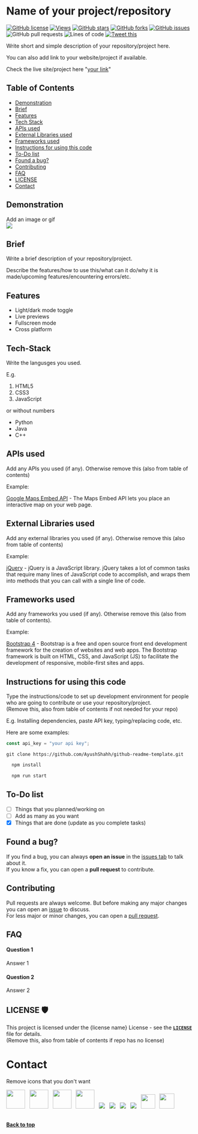 # Name of your project/repository

<!-- Can you keep the below two lines in the starting of your own readme as comment? Will appreciate that! Also can you star this if it helped you? Thanks!

Made from the readme template by Ayush Shah
https://github.com/AyushShahh/github-readme-template

-->

<!-- Replace the things with your content. The things I have written are for instructions

Also, you can learn markdown so that you can modify it efficiently.
Markdown is super easy!

Remove comments that are for instructions before commiting
-->

[![GitHub license](https://img.shields.io/github/license/AyushShahh/github-readme-template?color=red&style=flat)](https://github.com/AyushShahh/github-readme-template/blob/main/LICENSE)
[![Views](https://hits.seeyoufarm.com/api/count/incr/badge.svg?url=https%3A%2F%2Fgithub.com%2FAyushShahh%2Fgithub-readme-template&count_bg=%23000000&title_bg=%23555555&icon=github.svg&icon_color=%23E7E7E7&title=views&edge_flat=true)](https://hits.seeyoufarm.com)
[![GitHub stars](https://img.shields.io/github/stars/AyushShahh/github-readme-template?style=flat-square)](https://github.com/AyushShahh/github-readme-template/stargazers)
[![GitHub forks](https://img.shields.io/github/forks/AyushShahh/github-readme-template?style=flat-square)](https://github.com/AyushShahh/github-readme-template/network)
[![GitHub issues](https://img.shields.io/github/issues/AyushShahh/github-readme-template?style=flat-square)](https://github.com/AyushShahh/github-readme-template/issues)
![GitHub pull requests](https://img.shields.io/github/issues-pr/AyushShahh/github-readme-template?color=yellow&style=flat-square)
![Lines of code](https://img.shields.io/tokei/lines/github/AyushShahh/github-readme-template?label=total%20lines%20of%20code&style=flat-square)
[![Tweet this](https://img.shields.io/twitter/url?color=grey&label=Tweet%20this&logo=twitter&style=flat-square&url=https%3A%2F%2Fgithub.com%2FAyushShahh%2Fgithub-readme-template)](https://twitter.com/intent/tweet?text=Woah!%20Check%20this%20out&url=https%3A%2F%2Fgithub.com%2FAyushShahh%2Fgithub-readme-template)

<!-- Instructions for badges:
1. Change AyushShahh to the github username of repository owner. (case-sensitive)

2. Change "github-readme-template" to the repository for which you are writing README. (case-sensitive)

3. Remove the badges that you don't want. E.g. remove license badge if your repository does not have a license

4. Remove this comment before commiting changes
-->

Write short and simple description of your repository/project here.

You can also add link to your website/project if available.

Check the live site/project here "[your link](https://link-to-project.xyz)"

## Table of Contents
- [Demonstration](#demonstration)
- [Brief](#brief)
- [Features](#features)
- [Tech Stack](#tech-stack)
- [APIs used](#apis-used)
- [External Libraries used](#external-libraries-used)
- [Frameworks used](#frameworks-used)
- [Instructions for using this code](#instructions-for-using-this-code)
- [To-Do list](#to-do-list)
- [Found a bug?](#found-a-bug)
- [Contributing](#contributing)
- [FAQ](#faq)
- [LICENSE](#license-%EF%B8%8F)
- [Contact](#contact)

<!--
1. Remove unnecessary things from table of contents that you don't want

2. You can also add things in order that are not here but required for your repo/project

3. Remove this comment before commiting changes
-->

## Demonstration
Add an image or gif<br>
<img src="path/to/image-or-gif">

## Brief
Write a brief description of your repository/project.

Describe the features/how to use this/what can it do/why it is made/upcoming features/encountering errors/etc.

## Features

- Light/dark mode toggle
- Live previews
- Fullscreen mode
- Cross platform

<!-- 
You can even make separate heading for features/upcoming features/anything you want.

You can fully customise this README

Just don't forget to add them in table of contents in the specific order.

Delete this comment before commiting changes
-->

## Tech-Stack
Write the langusges you used.

E.g.
1. HTML5
2. CSS3
3. JavaScript

or without numbers
- Python 
- Java
- C++

## APIs used
Add any APIs you used (if any). Otherwise remove this (also from table of contents)

<!--
1. replace the description with your own
2. delete this comment afterwards
-->

Example:

[Google Maps Embed API](https://developers.google.com/maps/documentation/embed/get-started) - The Maps Embed API lets you place an interactive map on your web page.

## External Libraries used
Add any external libraries you used (if any). Otherwise remove this (also from table of contents)

<!--
1. replace the description with your own
2. delete this comment afterwards
-->

Example:

[jQuery](https://jquery.com/) - jQuery is a JavaScript library. jQuery takes a lot of common tasks that require many lines of JavaScript code to accomplish, and wraps them into methods that you can call with a single line of code.

## Frameworks used
Add any frameworks you used (if any). Otherwise remove this (also from table of contents).

<!--
1. replace the description with your own
2. delete this comment afterwards
-->

Example:

[Bootstrap 4](https://getbootstrap.com/) - Bootstrap is a free and open source front end development framework for the creation of websites and web apps. The Bootstrap framework is built on HTML, CSS, and JavaScript (JS) to facilitate the development of responsive, mobile-first sites and apps.

## Instructions for using this code
Type the instructions/code to set up development environment for people who are going to contribute or use your repository/project.<br>
(Remove this, also from table of contents if not needed for your repo)

<!--
1. replace the description with your own
2. delete this comment afterwards
-->

E.g. Installing dependencies, paste API key, typing/replacing code, etc.

Here are some examples:
```javascript
const api_key = "your api key";
```
```
git clone https://github.com/AyushShahh/github-readme-template.git
```
```bash
  npm install
```
```bash
  npm run start
```

## To-Do list
- [ ] Things that you planned/working on
- [ ] Add as many as you want
- [x] Things that are done (update as you complete tasks)

## Found a bug?
If you find a bug, you can always **open an issue** in the [issues tab](https://github.com/AyushShahh/github-readme-template/issues) to talk about it.<br>
If you know a fix, you can open a **pull request** to contribute.

<!--
1. replace the description with your own
2. Change AyushShahh to the username of repository owner (case-sensitive)
3. Change github-readme-template to the repository for which you are writing readme (case-sensitive)
4. delete this comment afterwards
-->

## Contributing
Pull requests are always welcome. But before making any major changes you can open an [issue](https://github.com/AyushShahh/github-readme-template/issues) to discuss.<br>
For less major or minor changes, you can open a [pull request](https://github.com/AyushShahh/github-readme-template/pulls).

<!--
1. replace the description with your own
2. Change AyushShahh to the username of repository owner (case-sensitive) if you want to keep the link to issues and pull requests
3. Change github-readme-template to the repository for which you are writing readme (case-sensitive) if you want to keep the link to issues and pull requests
4. delete this comment afterwards
-->

## FAQ

#### Question 1

Answer 1

#### Question 2

Answer 2

## LICENSE 🛡️
This project is licensed under the {license name} License - see the **[`LICENSE`](https://github.com/AyushShahh/github-readme-template/blob/main/LICENSE)** file for details.<br>
(Remove this, also from table of contents if repo has no license)

<!--
1. replace the description with your own
2. Change AyushShahh to the username of repository owner (case-sensitive) if you want to keep the link of license
3. Change github-readme-template to the repository for which you are writing readme (case-sensitive) if you want to keep the link of license
4. delete this comment afterwards
-->

# Contact
Remove icons that you don't want

<!--
Change all the usernames/IDs (or in {}) to yours

Remove the brackets. Don't keep them

In quora, type your profile link that you see find by going to your profile in browser.

Type your gmail/email address in mailto:

Type your discord ID in discord link. Remember that your Discord User ID is an eighteen digit number, and is not the same as your username.

delete this comment before commiting
-->

<p>
<a href="https://twitter.com/ayushshah__" target="_blank" rel="noopener noreferrer"><img src="https://img.icons8.com/plasticine/100/000000/twitter.png" width="50" /></a>
&nbsp; <a href="https://www.instagram.com/ayushshah__/" target="_blank" rel="noopener noreferrer"><img src="https://img.icons8.com/plasticine/100/000000/instagram-new.png" width="50"/></a>
&nbsp; <a href="https://www.linkedin.com/in/{username}/" target="_blank" rel="noopener noreferrer"><img src="https://img.icons8.com/plasticine/100/000000/linkedin.png" width="50" /></a>
&nbsp; <a href="mailto:your@gmail.com" target="_blank" rel="noopener noreferrer"><img src="https://img.icons8.com/plasticine/100/000000/gmail.png"  width="50" /></a>
&nbsp; <a href="https://medium.com/@{your_username}" target="_blank" rel="noopener noreferrer"><img src="https://img.icons8.com/color/48/000000/medium-monogram.png"/></a>
&nbsp; <a href="https://www.quora.com/profile/Ayush-Shah-133/" target="_blank" rel="noopener noreferrer"><img src="https://img.icons8.com/clouds/50/000000/quora.png"/></a>
&nbsp; <a href="https://www.clubhouse.com/@ayushshah_" target="_blank" rel="noopener noreferrer"><img src="https://img.icons8.com/fluent/45/000000/so-so.png"/></a>
&nbsp; <a href="https://www.discordapp.com/users/{your discord user id [not your username]}" target="_blank" rel="noopener noreferrer"><img src="https://img.icons8.com/doodle/46/000000/discord-new-logo.png"/></a>
&nbsp; <a href="https://dev.to/{your_dev.to_username}" target="_blank" rel="noopener noreferrer"><img src="https://d2fltix0v2e0sb.cloudfront.net/dev-black.png" height="38px"/></a>
&nbsp; <a href="https://hashnode.com/@{your_hashnode_username}" target="_blank" rel="noopener noreferrer"><img src="https://cdn.hashnode.com/res/hashnode/image/upload/v1611902473383/CDyAuTy75.png?auto=compress" height="40px"></a><br><br>

**[Back to top](#name-of-your-projectrepository)**

<!--
In the "back to top", type the name of the first main heading "#" in your README.

Replace spaces with a "-" (hyphen)

Don't use - for any other characters.

delete this comment afterwards
-->

<!--
Star this repository if you find it useful :)
You can request to add some things/change some things.
You can also contribute.
-->
